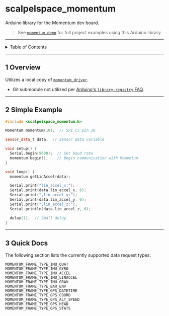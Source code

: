 # scalpelspace_momentum

Arduino library for the Momentum dev board.

> See [`momentum_demo`](https://github.com/scalpelspace/momentum_demo) for full
> project examples using this Arduino library.

---

<details markdown="1">
  <summary>Table of Contents</summary>

<!-- TOC -->
* [scalpelspace_momentum](#scalpelspace_momentum)
  * [1 Overview](#1-overview)
  * [2 Simple Example](#2-simple-example)
  * [3 Quick Docs](#3-quick-docs)
<!-- TOC -->

</details>

---

## 1 Overview

Utilizes a local copy of [
`momentum_driver`](https://github.com/scalpelspace/momentum_driver).

- Git submodule not utilized per [Arduino's
  `library-registry` FAQ](https://github.com/arduino/library-registry/blob/main/FAQ.md#are-git-submodules-supported).

---

## 2 Simple Example

```cpp
#include <scalpelspace_momentum.h>

Momentum momentum(10);  // SPI CS pin 10

sensor_data_t data;  // Sensor data variable

void setup() {
  Serial.begin(9600);  // Set baud rate
  momentum.begin();    // Begin communication with Momentum
}

void loop() {
  momentum.getLinAccel(data);

  Serial.print("lin_accel_x:");
  Serial.print(data.lin_accel_x, 6);
  Serial.print(",lin_accel_y:");
  Serial.print(data.lin_accel_y, 6);
  Serial.print(",lin_accel_z:");
  Serial.println(data.lin_accel_z, 6);

  delay(1);  // Small delay
}
```

---

## 3 Quick Docs

The following section lists the currently supported data request types:

```
MOMENTUM_FRAME_TYPE_IMU_QUAT
MOMENTUM_FRAME_TYPE_IMU_GYRO
MOMENTUM_FRAME_TYPE_IMU_ACCEL
MOMENTUM_FRAME_TYPE_IMU_LINACCEL
MOMENTUM_FRAME_TYPE_IMU_GRAV
MOMENTUM_FRAME_TYPE_BAR_ENV
MOMENTUM_FRAME_TYPE_GPS_DATETIME
MOMENTUM_FRAME_TYPE_GPS_COORD
MOMENTUM_FRAME_TYPE_GPS_ALT_SPEED
MOMENTUM_FRAME_TYPE_GPS_HEAD
MOMENTUM_FRAME_TYPE_GPS_STATS
```
